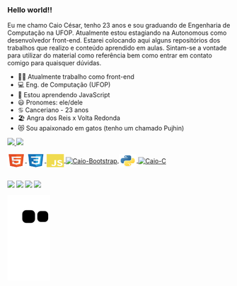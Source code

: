 ### Hello world!! 

Eu me chamo Caio César, tenho 23 anos e sou graduando de Engenharia de Computação na UFOP. Atualmente estou estagiando na Autonomous como desenvolvedor front-end. Estarei colocando aqui alguns repositórios dos trabalhos que realizo e conteúdo aprendido em aulas. Sintam-se a vontade para utilizar do material como referência bem como entrar em contato comigo para quaisquer dúvidas.

- 👨‍💻 Atualmente trabalho como front-end
- 💻 Eng. de Computação (UFOP)
- 🌱 Estou aprendendo JavaScript
- 😃 Pronomes: ele/dele
- ♋ Canceriano - 23 anos
- 🏖️ Angra dos Reis x Volta Redonda
- 😻 Sou apaixonado em gatos (tenho um chamado Pujhin)

<div>
  <a href="https://github.com/caiocrangell">
  <img height="180em" src="https://github-readme-stats.vercel.app/api?username=caiocrangell&show_icons=true&theme=dracula&include_all_commits=true&count_private=true"/>
  <img height="180em" src="https://github-readme-stats.vercel.app/api/top-langs/?username=caiocrangell&layout=compact&langs_count=7&theme=dracula"/>
</div>
  
<div style="display: inline_block"><br>
  <img align="center" alt="Caio-HTML" height="30" width="40" src="https://raw.githubusercontent.com/devicons/devicon/master/icons/html5/html5-original.svg">
  <img align="center" alt="Caio-CSS" height="30" width="40" src="https://raw.githubusercontent.com/devicons/devicon/master/icons/css3/css3-original.svg">
  <img align="center" alt="Caio-Js" height="30" width="40" src="https://raw.githubusercontent.com/devicons/devicon/master/icons/javascript/javascript-plain.svg">
  <img align="center" alt="Caio-Bootstrap" height="30" width="40" src="https://github.com/caiocrangell/devicon-master/blob/main/icons/bootstrap/bootstrap-original.svg">
  <img align="center" alt="Caio-Python" height="30" width="40" src="https://raw.githubusercontent.com/devicons/devicon/master/icons/python/python-original.svg">
  <img align="center" alt="Caio-C" height="30" width="40" src="https://github.com/caiocrangell/devicon-master/blob/main/icons/c/c-original.svg">
</div>
 
##
  
<div> 
  <a href="https://www.youtube.com/channel/UCJGtqz41yVTa5thVB0XL2Pg" target="_blank"><img src="https://img.shields.io/badge/YouTube-FF0000?style=for-the-badge&logo=youtube&logoColor=white" target="_blank"></a>
  <a href="https://www.instagram.com/caiocrangel/" target="_blank"><img src="https://img.shields.io/badge/-Instagram-%23E4405F?style=for-the-badge&logo=instagram&logoColor=white" target="_blank"></a>
  <a href = "mailto:caiocrangelluciano@gmail.com"><img src="https://img.shields.io/badge/-Gmail-%23333?style=for-the-badge&logo=gmail&logoColor=white" target="_blank"></a>
  <a href="https://www.linkedin.com/in/caio-c%C3%A9sar-rangel-1a756a1b5/" target="_blank"><img src="https://img.shields.io/badge/-LinkedIn-%230077B5?style=for-the-badge&logo=linkedin&logoColor=white" target="_blank"></a> 
 
  ![Snake animation](https://github.com/rafaballerini/rafaballerini/blob/output/github-contribution-grid-snake.svg)
 
</div>
